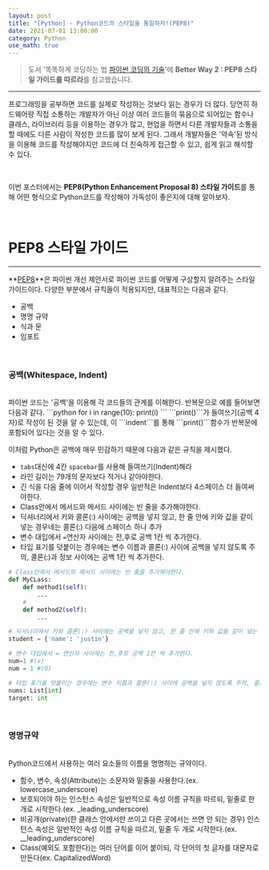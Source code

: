 ```yaml
---
layout: post
title: "[Python] - Python코드의 스타일을 통일하자!(PEP8)"
date: 2021-07-01 13:00:00
category: Python
use_math: true
---
```


> 도서 '똑똑하게 코딩하는 법 [파이썬 코딩의 기술](https://www.gilbut.co.kr/book/view?bookcode=BN002890)'에 **Better Way 2 : PEP8 스타일 가이드를 따르라**를 참고했습니다.

<hr>

프로그래밍을 공부하면 코드를 실제로 작성하는 것보다 읽는 경우가 더 많다. 당연히 하드웨어랑 직접 소통하는 개발자가 아닌 이상 여러 코드들의 묶음으로 되어있는 함수나 클래스, 라이브러리 등을 이용하는 경우가 많고, 현업을 하면서 다른 개발자들과 소통을 할 때에도 다른 사람이 작성한 코드를 많이 보게 된다. 그래서 개발자들은 '약속'된 방식을 이용해 코드를 작성해야지만 코드에 더 친숙하게 접근할 수 있고, 쉽게 읽고 해석할 수 있다.

<br>

이번 포스터에서는 **PEP8(Python Enhancement Proposal 8) 스타일 가이드**를 통해 어떤 형식으로 Python코드를  작성해야 가독성이 좋은지에 대해 알아보자.

<br>

# PEP8 스타일 가이드
<hr>

**[PEP8](https://www.python.org/dev/peps/pep-0008/)**은 파이썬 개선 제안서로 파이썬 코드를 어떻게 구상할지 알려주는 스타일 가이드이다. 다양한 부분에서 규칙들이 적용되지만, 대표적으는 다음과 같다.
- 공백
- 명명 규약
- 식과 문
- 임포트

<br>

### 공백(Whitespace, Indent)
<br>
파이썬 코드는 '공백'을 이용해 각 코드들의 관계를 이해한다. 반복문으로 예를 들어보면 다음과 같다.
```python
for i in range(10):
    print(i)
```
```print()```가 들여쓰기(공백 4자)로 작성이 된 것을 알 수 있는데, 이 ```indent```를 통해 ```print()```함수가 반복문에 포함되어 있다는 것을 알 수 있다.

이처럼 Python은 공백에 매우 민감하기 때문에 다음과 같은 규칙을 제시했다.
- ```tabs```대신에 4칸 ```spacebar```를 사용해 들여쓰기(Indent)해라
- 라인 길이는 79개의 문자보다 적거나 같아야한다.
- 긴 식을 다음 줄에 이어서 작성할 경우 일반적은 Indent보다 4스페이스 더 들여써야한다.
- Class안에서 메서드와 메서드 사이에는 빈 줄을 추가해야한다.
- 딕셔너리에서 키와 콜론(:) 사이에는 공백을 넣지 않고, 한 줄 안에 키와 값을 같이 넣는 경우네는 콜론(:) 다음에 스페이스 하나 추가
- 변수 대입에서 ```=```연산자 사이에는 전,후로 공백 1칸 씩 추가한다.
- 타입 표기를 덧붙이는 경우에는 변수 이름과 콜론(:) 사이에 공백을 넣지 않도록 주의, 콜론(:)과 정보 사이에는 공백 1칸 씩 추가한다.

```python
# Class안에서 메서드와 메서드 사이에는 빈 줄을 추가해야한다.
def MyCLass:
    def method1(self):
        ...
    #
    def method2(self):
        ...

# 딕셔너리에서 키와 콜론(:) 사이에는 공백을 넣지 않고, 한 줄 안에 키와 값을 같이 넣는 경우네는 콜론(:) 다음에 스페이스 하나 추가
student = {'name': 'justin'}

# 변수 대입에서 = 연산자 사이에는 전,후로 공백 1칸 씩 추가한다.
num=1 #(x)
num = 1 #(O)

# 타입 표기를 덧붙이는 경우에는 변수 이름과 콜론(:) 사이에 공백을 넣지 않도록 주의, 콜론(:)과 정보 사이에는 공백 1칸 씩 추가한다.
nums: List[int]
target: int
```

<br>

### 명명규약
<br>
Python코드에서 사용하는 여러 요소들의 이름을 명명하는 규약이다.

- 함수, 변수, 속성(Attribute)는 소문자와 밑줄을 사용한다.(ex. lowercase_underscore)
- 보호되어야 하는 인스턴스 속성은 일반적으로 속성 이름 규칙을 따르되, 밑줄로 한 개로 시작한다.(ex.  _leading_underscore)
- 비공개(private)(한 클래스 안에서만 쓰이고 다른 곳에서는 쓰면 안 되는 경우) 인스턴스 속성은 일반적인 속성 이름 규칙을 따르괴, 밑줄 두 개로 시작한다.(ex. __leading_underscore)
- Class(예외도 포함한다)는 여러 단어를 이어 붙이되, 각 단어의 첫 글자를 대문자로 만든다(ex. CapitalizedWord)
